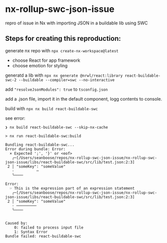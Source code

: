 # nx-rollup-swc-json-issue
repro of issue in Nx with importing JSON in a buildable lib using SWC

## Steps for creating this reproduction:

generate nx repo with `npx create-nx-workspace@latest`
- choose React for app framework
- choose emotion for styling

generatd a lib with `npx nx generate @nrwl/react:library react-buildable-swc-2 --buildable --compiler=swc --no-interactive`

add `"resolveJsonModules": true` to `tsconfig.json`

add a .json file, import it in the default component, logg contents to console.

build with `npx nx build react-buildable-swc`

see error:
```
❯ nx build react-buildable-swc --skip-nx-cache

> nx run react-buildable-swc:build

Bundling react-buildable-swc...
Error during bundle: Error:
  × Expected ';', '}' or <eof>
   ╭─[/Users/seanboose/repos/nx-rollup-swc-json-issue/nx-rollup-swc-json-issue/libs/react-buildable-swc/src/lib/test.json:2:3]
 2 │ "someKey": "someValue"
   ·          ─
   ╰────

Error:
  ☞ This is the expression part of an expression statement
   ╭─[/Users/seanboose/repos/nx-rollup-swc-json-issue/nx-rollup-swc-json-issue/libs/react-buildable-swc/src/lib/test.json:2:3]
 2 │ "someKey": "someValue"
   · ─────────
   ╰────


Caused by:
    0: failed to process input file
    1: Syntax Error
Bundle failed: react-buildable-swc
```

